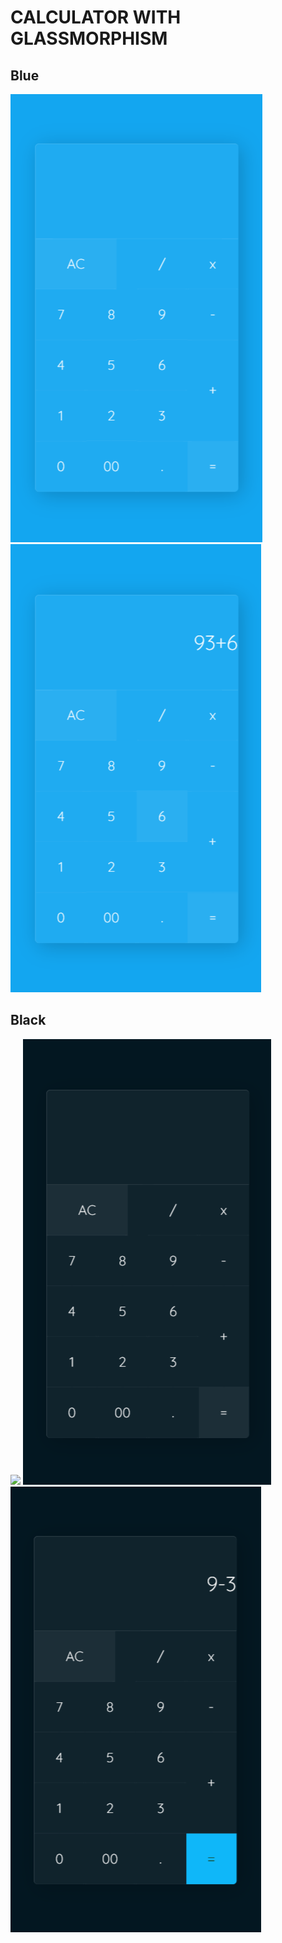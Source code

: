 #
# CALCULATOR WITH GLASSMORPHISM
## Blue
![](https://github.com/DamianPyCoder/Apps_with_KOTLIN_or_JAVA/blob/main/CALCULATOR_GLASSMORPHISM/screenshots/g1.png)
![](https://github.com/DamianPyCoder/Apps_with_KOTLIN_or_JAVA/blob/main/CALCULATOR_GLASSMORPHISM/screenshots/g2.png)

## Black
![](https://github.com/DamianPyCoder/Apps_with_KOTLIN_or_JAVA/blob/main/CALCULATOR_GLASSMORPHISM/screenshots/g4.png)
![](https://github.com/DamianPyCoder/Apps_with_KOTLIN_or_JAVA/blob/main/CALCULATOR_GLASSMORPHISM/screenshots/g5.png)
![](https://github.com/DamianPyCoder/Apps_with_KOTLIN_or_JAVA/blob/main/CALCULATOR_GLASSMORPHISM/screenshots/g6.png)
